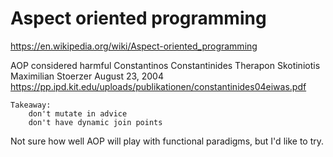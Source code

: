 
Aspect oriented programming
===========================

https://en.wikipedia.org/wiki/Aspect-oriented_programming

AOP considered harmful
	Constantinos Constantinides
	Therapon Skotiniotis
	Maximilian Stoerzer
	August 23, 2004
	https://pp.ipd.kit.edu/uploads/publikationen/constantinides04eiwas.pdf

	Takeaway:
		don't mutate in advice
		don't have dynamic join points




Not sure how well AOP will play with functional paradigms, but I'd like to try.

